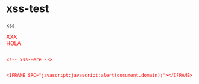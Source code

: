 # xss-test
xss



<div style="font-family:'foo&#10;;color:red;';">XXX

<div style="font-family:foo}color=red;">HOLA


```

<!-- xss-Here -->


<IFRAME SRC="javascript:javascript:alert(document.domain);"></IFRAME>


```
